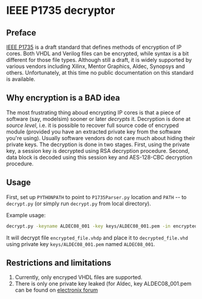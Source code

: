 # IEEE P1735 decryptor
## Preface
[IEEE P1735](http://www.eda.org/twiki/bin/view.cgi/P1735/WebHome) is a draft standard that defines methods of encryption of IP cores. Both VHDL and Verilog files can be encrypted, while syntax is a bit different for those file types. Although still a draft, it is widely supported by various vendors including Xilinx, Mentor Graphics, Aldec, Synopsys and others. Unfortunately, at this time no public documentation on this standard is available.

## Why encryption is a BAD idea
The most frustrating thing aboud encrypting IP cores is that a piece of software (say, modelsim) sooner or later *decrypts* it. Decryption is done at *source level*, i.e. it is possible to recover full source code of encryped module (provided you have an extracted private key from the software you're using). Usually software vendors do not care much about hiding their private keys.
The decryption is done in two stages. First, using the private key, a session key is decrypted using RSA decryption procedure. Second, data block is decoded using this session key and AES-128-CBC decryption procedure. 

## Usage
First, set up ``PYTHONPATH`` to point to ``P1735Parser.py`` location and ``PATH`` -- to ``decrypt.py`` (or simply run ``decrypt.py`` from local directory).

Example usage:
```sh
decrypt.py -keyname ALDEC08_001 -key keys/ALDEC08_001.pem -in encrypted_file.vhdp -out decrypted_file.vhd
```
It will decrypt file ``encrypted_file.vhdp`` and place it to ``decrypted_file.vhd`` using private key ``keys/ALDEC08_001.pem`` named ``ALDEC08_001``.

## Restrictions and limitations
1. Currently, only encryped VHDL files are supported.
2. There is only one private key leaked (for Aldec, key ALDEC08_001.pem can be found on [electronix forum](http://electronix.ru/forum/lofiversion/index.php/t128531.html)
